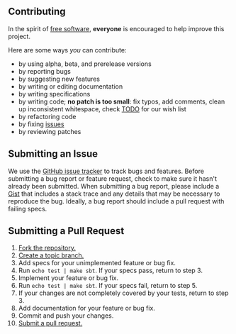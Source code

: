 ## Contributing
In the spirit of [free software][free-sw], **everyone** is encouraged to help
improve this project.

[free-sw]: http://www.fsf.org/licensing/essays/free-sw.html

Here are some ways *you* can contribute:

* by using alpha, beta, and prerelease versions
* by reporting bugs
* by suggesting new features
* by writing or editing documentation
* by writing specifications
* by writing code; **no patch is too small**: fix typos, add comments, clean up
  inconsistent whitespace, check [TODO](TODO.md) for our wish list
* by refactoring code
* by fixing [issues][]
* by reviewing patches

[issues]: https://github.com/soundcloud/sketchy-core/issues

## Submitting an Issue
We use the [GitHub issue tracker][issues] to track bugs and features. Before
submitting a bug report or feature request, check to make sure it hasn't
already been submitted. When submitting a bug report, please include
a [Gist][] that includes a stack trace and any details that may be necessary
to reproduce the bug. Ideally, a bug report should include a pull request with
failing specs.

[gist]: https://gist.github.com/

## Submitting a Pull Request
1. [Fork the repository.][fork]
2. [Create a topic branch.][branch]
3. Add specs for your unimplemented feature or bug fix.
4. Run `echo test | make sbt`. If your specs pass, return to step 3.
5. Implement your feature or bug fix.
6. Run `echo test | make sbt`. If your specs fail, return to step 5.
7. If your changes are not completely covered by your tests, return to step 3.
8. Add documentation for your feature or bug fix.
9. Commit and push your changes.
10. [Submit a pull request.][pr]

[fork]: http://help.github.com/fork-a-repo/
[branch]: http://learn.github.com/p/branching.html
[pr]: http://help.github.com/send-pull-requests/
